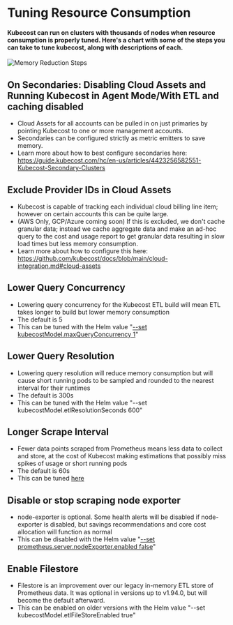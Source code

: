 Tuning Resource Consumption
===============

#### Kubecost can run on clusters with thousands of nodes when resource consumption is properly tuned. Here's a chart with some of the steps you can take to tune kubecost, along with descriptions of each.

![Memory Reduction Steps](https://user-images.githubusercontent.com/453512/171096603-0f0b600f-0452-4ae2-a001-e7c4a26e0ad5.png)


## On Secondaries: Disabling Cloud Assets and Running Kubecost in Agent Mode/With ETL and caching disabled
* Cloud Assets for all accounts can be pulled in on just primaries by pointing Kubecost to one or more management accounts.
* Secondaries can be configured strictly as metric emitters to save memory. 
* Learn more about how to best configure secondaries here: https://guide.kubecost.com/hc/en-us/articles/4423256582551-Kubecost-Secondary-Clusters

## Exclude Provider IDs in Cloud Assets
* Kubecost is capable of tracking each individual cloud billing line item; however on certain accounts this can be quite large.
* (AWS Only, GCP/Azure coming soon) If this is excluded, we don't cache granular data; instead we cache aggregate data and make an ad-hoc query to the cost and usage report to get granular data resulting in slow load times but less memory consumption.
* Learn more about how to configure this here: https://github.com/kubecost/docs/blob/main/cloud-integration.md#cloud-assets

## Lower Query Concurrency
* Lowering query concurrency for the Kubecost ETL build will mean ETL takes longer to build but lower memory consumption
* The default is 5
* This can be tuned with the Helm value "[--set kubecostModel.maxQueryConcurrency 1](https://github.com/kubecost/cost-analyzer-helm-chart/blob/v1.93.2/cost-analyzer/values.yaml#L272)"

## Lower Query Resolution
* Lowering query resolution will reduce memory consumption but will cause short running pods to be sampled and rounded to the nearest interval for their runtimes
* The default is 300s
* This can be tuned with the Helm value "--set kubecostModel.etlResolutionSeconds 600"

## Longer Scrape Interval
* Fewer data points scraped from Prometheus means less data to collect and store, at the cost of Kubecost making estimations that possibly miss spikes of usage or short running pods
* The default is 60s
* This can be tuned [here](https://github.com/kubecost/cost-analyzer-helm-chart/blob/v1.93.2/cost-analyzer/values.yaml#L389)

## Disable or stop scraping node exporter
* node-exporter is optional. Some health alerts will be disabled if node-exporter is disabled, but savings recommendations and core cost allocation will function as normal
* This can be disabled with the Helm value "[--set prometheus.server.nodeExporter.enabled false](https://github.com/kubecost/cost-analyzer-helm-chart/blob/v1.93.2/cost-analyzer/values.yaml#L442)"

## Enable Filestore
* Filestore is an improvement over our legacy in-memory ETL store of Prometheus data. It was optional in versions up to v1.94.0, but will become the default afterward.
* This can be enabled on older versions with the Helm value "--set kubecostModel.etlFileStoreEnabled true"

<!--- {"article":"6446286863383","section":"1500002777682","permissiongroup":"1500001277122"} --->